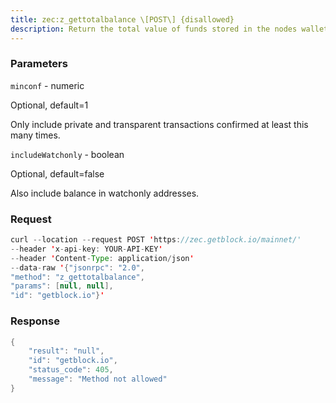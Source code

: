 ```yaml
---
title: zec:z_gettotalbalance \[POST\] {disallowed}
description: Return the total value of funds stored in the nodes wallet.CAUTION If the wallet contains any addresses for which it only hasincoming viewing keys, the returned private balance may be larger thanthe actual balance, because spends cannot be detected with incomingviewing keys.
---
```


### Parameters


`minconf` - numeric

Optional, default=1

Only include private and transparent transactions confirmed at least
this many times.

`includeWatchonly` - boolean

Optional, default=false

Also include balance in watchonly addresses.

### Request

``` java
curl --location --request POST 'https://zec.getblock.io/mainnet/' 
--header 'x-api-key: YOUR-API-KEY' 
--header 'Content-Type: application/json' 
--data-raw '{"jsonrpc": "2.0",
"method": "z_gettotalbalance",
"params": [null, null],
"id": "getblock.io"}'
```

###  Response

``` java
{
    "result": "null",
    "id": "getblock.io",
    "status_code": 405,
    "message": "Method not allowed"
}
```

